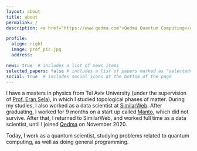 ```yaml
---
layout: about
title: about
permalink: /
description: <a href="https://www.qedma.com">Qedma Quantum Computing</a>. 

profile:
  align: right
  image: prof_pic.jpg
  address: 

news: true  # includes a list of news items
selected_papers: false # includes a list of papers marked as "selected={true}"
social: true  # includes social icons at the bottom of the page
---
```


I have a masters in physics from Tel Aviv University (under the supervision of [Prof. Eran Sela](https://www3.tau.ac.il/eransela/index.php)), in which I studied topological phases of matter. During my studies, I also worked as a data scientist at [SimilarWeb](https://www.similarweb.com/). After graduating, I worked for 9 months on a start up called [Manto](https://finder.startupnationcentral.org/company_page/manto-ai), which did not survive. After that, I returned to SimilarWeb, and worked full time as a data scientist, until I joined [Qedma](https://www.qedma.com) on November 2020.

Today, I work as a quantum scientist, studying problems related to quantum computing, as well as doing general programming.

